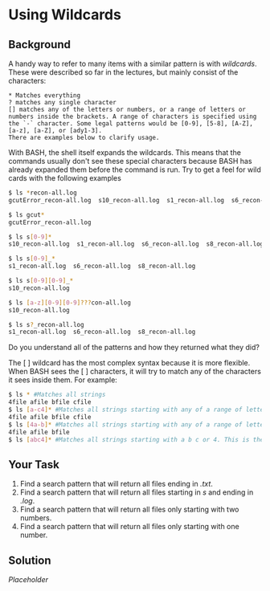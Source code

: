 # Using Wildcards
## Background
A handy way to refer to many items with a similar pattern is with _wildcards_. These were described so far in the lectures, but mainly consist of the characters:

	* Matches everything 
	? matches any single character
	[] matches any of the letters or numbers, or a range of letters or numbers inside the brackets. A range of characters is specified using the `-` character. Some legal patterns would be [0-9], [5-8], [A-Z], [a-z], [a-Z], or [ady1-3]. 
	There are examples below to clarify usage.

With BASH, the shell itself expands the wildcards. This means that the commands usually don't see these special characters because BASH has already expanded them before the command is run. Try to get a feel for wild cards with the following examples

```bash
$ ls *recon-all.log
gcutError_recon-all.log  s10_recon-all.log  s1_recon-all.log  s6_recon-all.log	s8_recon-all.log

$ ls gcut*
gcutError_recon-all.log

$ ls s[0-9]*
s10_recon-all.log  s1_recon-all.log  s6_recon-all.log  s8_recon-all.log

$ ls s[0-9]_*
s1_recon-all.log  s6_recon-all.log  s8_recon-all.log

$ ls s[0-9][0-9]_*
s10_recon-all.log

$ ls [a-z][0-9][0-9]???con-all.log
s10_recon-all.log

$ ls s?_recon-all.log
s1_recon-all.log  s6_recon-all.log  s8_recon-all.log

```

Do you understand all of the patterns and how they returned what they did? 

The [ ] wildcard has the most complex syntax because it is more flexible. When BASH sees the [ ] characters, it will try to match any of the characters it sees inside them. For example:

```bash
$ ls * #Matches all strings
4file afile bfile cfile
$ ls [a-c4]* #Matches all strings starting with any of a range of letters from a to c, or the number 4.
4file afile bfile cfile
$ ls [4a-b]* #Matches all strings starting with any of a range of letters from a to b, or the number 4
4file afile bfile
$ ls [abc4]* #Matches all strings starting with a b c or 4. This is the same as [a-c4] or [4a-c]
```

## Your Task

1. Find a search pattern that will return all files ending in _.txt_.
2. Find a search pattern that will return all files starting in _s_ and ending in _.log_.
3. Find a search pattern that will return all files only starting with two numbers.
4. Find a search pattern that will return all files only starting with one number.


## Solution

_Placeholder_
